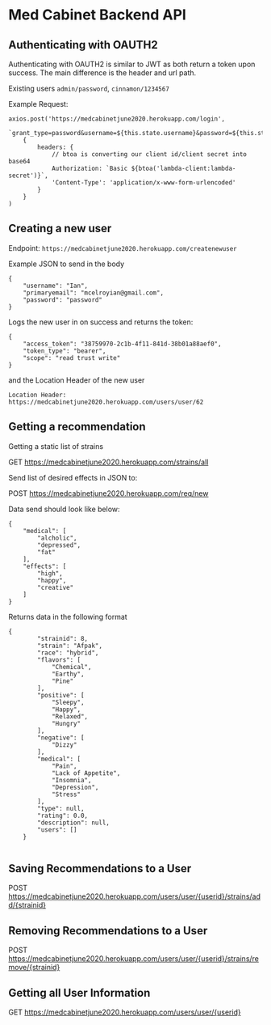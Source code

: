 Med Cabinet Backend API
=======================

Authenticating with OAUTH2
--------------------------

Authenticating with OAUTH2 is similar to JWT as both return a token upon success.
The main difference is the header and url path. 

Existing users
`admin/password`,
`cinnamon/1234567`


Example Request:
```
axios.post('https://medcabinetjune2020.herokuapp.com/login', 
    `grant_type=password&username=${this.state.username}&password=${this.state.password}`, 
    {
        headers: {
            // btoa is converting our client id/client secret into base64
            Authorization: `Basic ${btoa('lambda-client:lambda-secret')}`,
            'Content-Type': 'application/x-www-form-urlencoded'
        }
    }
)
```


Creating a new user
-------------------

Endpoint: `https://medcabinetjune2020.herokuapp.com/createnewuser`

Example JSON to send in the body
```
{
    "username": "Ian",
    "primaryemail": "mcelroyian@gmail.com",
    "password": "password"
}
```

Logs the new user in on success and returns the token:
```
{
    "access_token": "38759970-2c1b-4f11-841d-38b01a88aef0",
    "token_type": "bearer",
    "scope": "read trust write"
}
```

and the Location Header of the new user

`Location Header: https://medcabinetjune2020.herokuapp.com/users/user/62`


Getting a recommendation
---------

Getting a static list of strains

GET https://medcabinetjune2020.herokuapp.com/strains/all

Send list of desired effects in JSON to:

POST https://medcabinetjune2020.herokuapp.com/req/new

Data send should look like below:
```
{
    "medical": [
        "alcholic",
        "depressed",
        "fat"
    ],
    "effects": [
        "high",
        "happy",
        "creative"
    ]
}
```

Returns data in the following format
```
{
        "strainid": 8,
        "strain": "Afpak",
        "race": "hybrid",
        "flavors": [
            "Chemical",
            "Earthy",
            "Pine"
        ],
        "positive": [
            "Sleepy",
            "Happy",
            "Relaxed",
            "Hungry"
        ],
        "negative": [
            "Dizzy"
        ],
        "medical": [
            "Pain",
            "Lack of Appetite",
            "Insomnia",
            "Depression",
            "Stress"
        ],
        "type": null,
        "rating": 0.0,
        "description": null,
        "users": []
    }   
    
```

Saving Recommendations to a User
--------------------------------
POST https://medcabinetjune2020.herokuapp.com/users/user/{userid}/strains/add/{strainid}

Removing Recommendations to a User
--------------------------------
POST https://medcabinetjune2020.herokuapp.com/users/user/{userid}/strains/remove/{strainid}


Getting all User Information
----------------------------

GET https://medcabinetjune2020.herokuapp.com/users/user/{userid}


